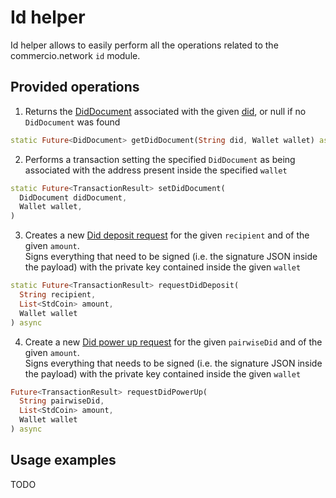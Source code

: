 # Id helper
Id helper allows to easily perform all the operations related to the commercio.network `id` module.

## Provided operations
1. Returns the [DidDocument](../glossary.md) associated with the given [did](../glossary.md), or null if no `DidDocument` was found
```dart
static Future<DidDocument> getDidDocument(String did, Wallet wallet) async
```
2. Performs a transaction setting the specified `DidDocument` as being associated with the address present inside the specified
`wallet`
```dart
static Future<TransactionResult> setDidDocument(
  DidDocument didDocument,
  Wallet wallet,
) 
```
3. Creates a new [Did deposit request](../glossary.md) for the given `recipient` and of the given `amount`.  
Signs everything that need to be signed (i.e. the signature JSON inside the payload) with the private key contained inside the
given `wallet`
```dart
static Future<TransactionResult> requestDidDeposit(
  String recipient, 
  List<StdCoin> amount, 
  Wallet wallet
) async
```
4. Create a new [Did power up request](../glossary.md) for the given `pairwiseDid` and of the given `amount`.  
Signs everything that needs to be signed (i.e. the signature JSON inside the payload) with the private key contained
inside the given `wallet`
```dart
Future<TransactionResult> requestDidPowerUp(
  String pairwiseDid, 
  List<StdCoin> amount, 
  Wallet wallet
) async
```
## Usage examples
TODO
